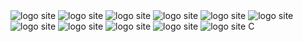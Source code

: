 <html>

<head>

<meta name="viewport" content="width=device-width, initial-scale=1.0">

<title>Русик С Днем Рождения!!!!!!!!!🍻🍻🎊🎊🎉🎉🎉🎉✨✨✨</title>

<img src="https://sun9-77.userapi.com/impg/Z06yX_MAwXxCW9qcjMW0DvwSc0of5mpMgrtAQA/Z6ZuTLfrKBc.jpg?size=992x992&quality=95&sign=8c37c83589a0d311879eb91444f37bdd&type=album" title="Значок сайта" alt="logo site">

<img src="https://sun9-63.userapi.com/impg/Nqh5Hyh7GZxt2Bw1nbD4QU1I-KZRSYiaQrL7OA/OVT5DPgIn34.jpg?size=992x992&quality=95&sign=0999ffc3e6dbbcaaadee4bfb6fcd5adb&type=album" title="Значок сайта" alt="logo site">

<img src="https://sun9-38.userapi.com/impg/BqU8cJ6FTSYblfzsS9tGu5dEQ450GFGohtUNdg/MnQr7Ybx6ks.jpg?size=591x1280&quality=95&sign=e90909aee86adf38bf1e408c1c4bde48&type=album" title="Значок сайта" alt="logo site">

<img src="https://sun9-38.userapi.com/impg/EF1OMC274z9AiMs77_yTDRYZFf8g3x_gEwXIhA/ejjnZ2_oFbw.jpg?size=576x1280&quality=95&sign=1fd4da8163f7b84dde622cee5a636a1f&type=album" title="Значок сайта" alt="logo site">

<img src="https://sun9-22.userapi.com/impg/YC1WJfa5q6G1p7OeRxnH549RBIwlRG5ncIdq-w/EMfQc-zxAdg.jpg?size=992x992&quality=95&sign=ab449a50870e93cdb799e3c21ec3297e&type=album" title="Значок сайта" alt="logo site">

<img src="https://sun9-41.userapi.com/impg/4RloCo_cbjdVV-UWud9MrWESyKyChQE32GnE2Q/VOtp4Qsc4Ls.jpg?size=960x1280&quality=95&sign=6249690ac417a28e5945a62a36ddfbbe&type=album" title="Значок сайта" alt="logo site">

<img src="https://sun9-13.userapi.com/impg/fFaFLm62jPBXIJgEw8sn6DyEKbyY3UJ1zuZggg/sdEevovOijM.jpg?size=960x1280&quality=95&sign=c218bc2b9605c477c3b082c4e28f82f0&type=album" title="Значок сайта" alt="logo site">

<img src="https://sun9-13.userapi.com/impg/QhaSCDqdDzqIgTkJ2RA1gHpIV8iTiWZHiMda0g/v95hw2SOKuE.jpg?size=1116x1189&quality=95&sign=ea7eb3f29ce9362ad28e3050a695bc13&type=album" title="Значок сайта" alt="logo site">

<img src="https://sun9-13.userapi.com/impg/tBMNgQrkOSCQVfneqpC6WhqH4Q8ZBciV1WbMnQ/bboraNvAEzA.jpg?size=960x1280&quality=95&sign=755f87fb11c52a000001d4d7ed286ff0&type=album" title="Значок сайта" alt="logo site">

<img src="https://sun9-7.userapi.com/impg/kNYgcXhJE62IiAVO3W3iOvIpb86smZOIIL3fsQ/8Twbt_bn428.jpg?size=1620x2160&quality=95&sign=279c3da90d486d6f42abc7a60dc5e9ce&type=album" title="Значок сайта" alt="logo site">

<img src="https://sun9-15.userapi.com/impg/_yXdLp-4E70aRS6UnmZm5Wk5jjUyaOXKGnNKZQ/NdUpPi3-eEs.jpg?size=1080x1137&quality=95&sign=03547e0f98f53d39bdab6b10cc8730a0&type=album" title="Значок сайта" alt="logo site">

</head>


<body>С</body>

</html>
